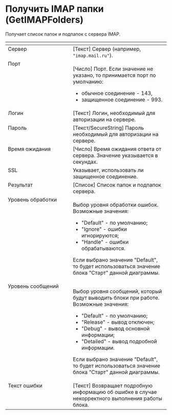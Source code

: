 # Получить IMAP папки (GetIMAPFolders)

Получает список папок и подпапок с сервера IMAP.

<table data-header-hidden><thead><tr><th width="212" valign="top"></th><th width="316" valign="top"></th></tr></thead><tbody><tr><td valign="top">Сервер</td><td valign="top">[Текст] Сервер (например, <code>"imap.mail.ru"</code>).</td></tr><tr><td valign="top">Порт</td><td valign="top"><p>[Число] Порт. Если значение не указано, то принимается порт по умолчанию: </p><ul><li>обычное соединение - 143, </li><li>защищенное соединение - 993.</li></ul></td></tr><tr><td valign="top">Логин</td><td valign="top">[Текст] Логин, необходимый для авторизации на сервере.</td></tr><tr><td valign="top">Пароль</td><td valign="top">[Текст/SecureString] Пароль необходимый для авторизации на сервере.</td></tr><tr><td valign="top">Время ожидания</td><td valign="top">[Число] Время ожидания ответа от сервера. Значение указывается в секундах.</td></tr><tr><td valign="top">SSL</td><td valign="top">Указывает, использовать ли защищенное соединение.</td></tr><tr><td valign="top">Результат</td><td valign="top">[Список] Список папок и подпапок сервера.</td></tr><tr><td valign="top">Уровень обработки</td><td valign="top"><p>Выбор уровня обработки ошибок. Возможные значения: </p><ul><li>"Default" - по умолчанию; </li><li>"Ignore" - ошибки игнорируются; </li><li>"Handle" - ошибки обрабатываются. </li></ul><p>Если выбрано значение "Default", то будет использоваться значение блока "Старт" данной диаграммы.</p></td></tr><tr><td valign="top">Уровень сообщений</td><td valign="top"><p>Выбор уровня сообщений, который будут выводить блоки при работе. Возможные значения: </p><ul><li>"Default" - по умолчанию; </li><li>"Release" - вывод отключен; </li><li>"Debug" - вывод основной информации; </li><li>"Detailed" - вывод подробной информации. </li></ul><p>Если выбрано значение "Default", то будет использоваться значение блока "Старт" данной диаграммы.</p></td></tr><tr><td valign="top">Текст ошибки</td><td valign="top">[Текст] Возвращает подробную информацию об ошибке в случае некорректного выполнения работы блока.</td></tr></tbody></table>
